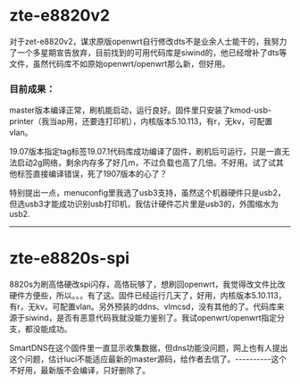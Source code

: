 # zte-e8820v2

对于zet-e8820v2，谋求原版openwrt自行修改dts不是业余人士能干的，我努力了一个多星期宣告放弃，目前找到的可用代码库是siwind的，他已经增补了dts等文件，虽然代码库不如原始openwrt/openwrt那么新，但好用。


### 目前成果：

master版本编译正常，刷机能启动，运行良好。固件里只安装了kmod-usb-printer（我当ap用，还要连打印机），内核版本5.10.113，有r，无kv，可配置vlan。

19.07版本指定tag标签19.07.1代码库成功编译了固件，刷机后可运行，只是一直无法启动2g网络，剩余内存多了好几m，不过负载也高了几倍。不好用。试了试其他标签直接编译错误，死了1907版本的心了？

特别提出一点，menuconfig里我选了usb3支持，虽然这个机器硬件只是usb2，但选usb3才能成功识别usb打印机，我估计硬件芯片里是usb3的，外围缩水为usb2.


----------------------------------------------------------------------------
# zte-e8820s-spi

8820s为刷高恪硬改spi闪存，高恪玩够了，想刷回openwrt，我觉得改文件比改硬件方便些，所以。。。有了这。固件已经运行几天了，好用，内核版本5.10.113，有r，无kv，可配置vlan。另外预装的ddns、vlmcsd，没有其他的了。代码库来源于siwind，是否有恶意代码我就没能力鉴别了。我试openwrt/openwrt指定分支，都没能成功。

SmartDNS在这个固件里一直显示收集数据，但dns功能没问题，网上也有人提出这个问题，估计luci不能适应最新的master源码，给作者去信了。----------这个不好用，最新版不会编译，只好删除了。
